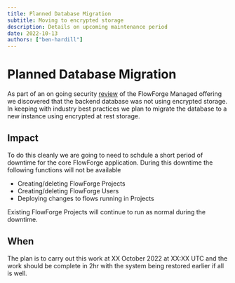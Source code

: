 ```yaml
---
title: Planned Database Migration
subtitle: Moving to encrypted storage
description: Details on upcoming maintenance period
date: 2022-10-13
authors: ["ben-hardill"]
---
```


# Planned Database Migration

As part of an on going security [review](https://flowforge.com/product/security/#data-at-rest) of the FlowForge Managed offering we discovered that the backend database was not using encrypted storage. In keeping with industry best practices we plan to migrate the database to a new instance using encrypted at rest storage.

## Impact

To do this cleanly we are going to need to schdule a short period of downtime for the core FlowForge application. During this downtime the following functions will not be available

- Creating/deleting FlowForge Projects
- Creating/deleting FlowForge Users
- Deploying changes to flows running in Projects

Existing FlowForge Projects will continue to run as normal during the downtime.

## When

The plan is to carry out this work at XX October 2022 at XX:XX UTC and the work should be complete in 2hr with the system being restored earlier if all is well.